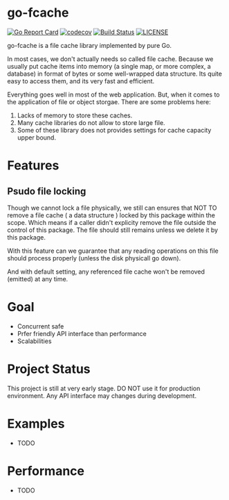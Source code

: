 go-fcache
=====
[![Go Report Card](https://goreportcard.com/badge/github.com/MeowDada/go-fcache)](https://goreportcard.com/report/github.com/MeowDada/go-fcache)
[![codecov](https://codecov.io/gh/meowdada/go-fcache/branch/master/graph/badge.svg)](https://codecov.io/gh/meowdada/go-fcache)
[![Build Status](https://travis-ci.org/MeowDada/go-fcache.svg?branch=master)](https://travis-ci.org/MeowDada/go-fcache)
[![LICENSE](https://img.shields.io/github/license/meowdada/go-fcache)](https://github.com/MeowDada/go-fcache/blob/master/LICENSE)

go-fcache is a file cache library implemented by pure Go.

In most cases, we don't actually needs so called file cache. Because we usually put cache items into memory (a single map, or more complex, a database) in format of bytes or some well-wrapped data structure. Its quite easy to access them, and its very fast and efficient.

Everything goes well in most of the web application. But, when it comes to the application of file or object storgae. 
There are some problems here:
1. Lacks of memory to store these caches.
2. Many cache libraries do not allow to store large file.
3. Some of these library does not provides settings for cache capacity upper bound.

# Features
## Psudo file locking
Though we cannot lock a file physically, we still can ensures that NOT TO remove a file cache ( a data structure ) locked by this package within the scope. Which means if a caller didn't explicity remove the file outside the control of this package. The file should still remains unless we delete it by this package.

With this feature can we guarantee that any reading operations on this file should process properly (unless the disk physicall go down).

And with default setting, any referenced file cache won't be removed (emitted) at any time.

# Goal
* Concurrent safe
* Prfer friendly API interface than performance
* Scalabilities

# Project Status
This project is still at very early stage. DO NOT use it for production environment. Any API interface may changes during development.

# Examples
* TODO

# Performance
* TODO